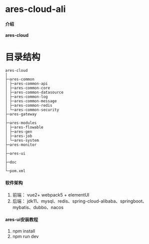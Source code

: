 # ares-cloud-ali

#### 介绍

**ares-cloud**

# 目录结构

```
ares-cloud
│
├─ares-common
│ ├─ares-common-api
│ ├─ares-common-core
│ ├─ares-common-datasource
│ ├─ares-common-log
│ ├─ares-common-message
│ ├─ares-common-redis
│ └─ares-common-security
├─ares-gateway
│
├─ares-modules
│ ├─ares-flowable
│ ├─ares-gen
│ ├─ares-job
│ └─ares-system
├─ares-monitor
│
├─ares-ui
│
├─doc
│
└─pom.xml

```

#### 软件架构

1. 前端： vue2+ webpack5 + elementUI
2. 后端： jdk11、mysql、redis、spring-cloud-alibaba、springboot、mybatis、dubbo、nacos

#### ares-ui安装教程

1. npm install
2. npm run dev
